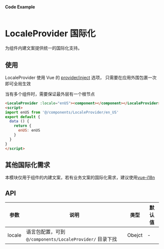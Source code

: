 
#### Code Example
```vue

```
# LocaleProvider 国际化

为组件内建文案提供统一的国际化支持。

## 使用

LocaleProvider 使用 Vue 的 [provider/inject](https://cn.vuejs.org/v2/api/#provide-inject) 选项， 只需要在应用外围包裹一次即可全局生效

当有多个组件时，需要保证最外层有一个根节点

```html
<LocaleProvider :locale="enUS"><component></component></LocaleProvider>
<script>
import enUS from '@/components/LocaleProvider/en_US'
export default {
  data () {
    return {
      enUS: enUS
    }
  }
}
</script>
```

## 其他国际化需求

本模块仅用于组件的内建文案，若有业务文案的国际化需求，建议使用[vue-i18n](https://github.com/kazupon/vue-i18n)

## API

| 参数 | 说明 | 类型 | 默认值 |
| -- | -- | -- | -- |
| locale | 语言包配置，可到 `@/components/LocaleProvider/` 目录下找 | Obejct | - |
<Demo url="https://ladybirddev.github.io/ui-nuclear-mobile-demo/#/locale-provider" />
